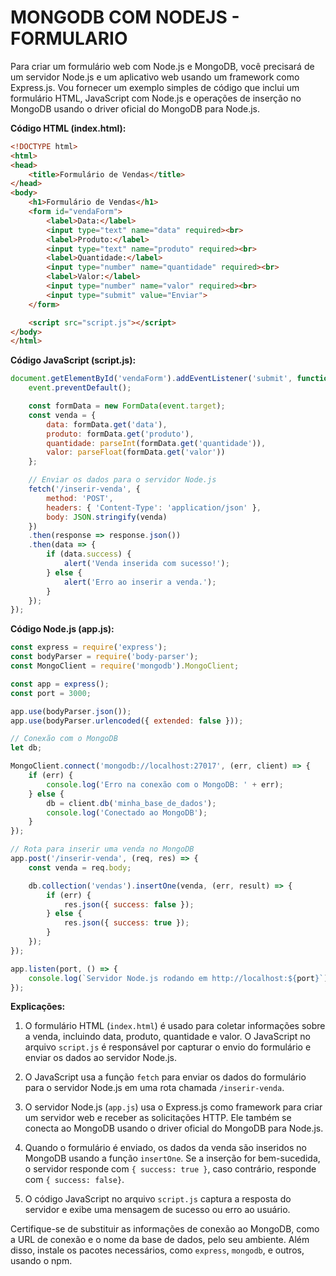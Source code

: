 # MONGODB COM NODEJS - FORMULARIO
Para criar um formulário web com Node.js e MongoDB, você precisará de um servidor Node.js e um aplicativo web usando um framework como Express.js. Vou fornecer um exemplo simples de código que inclui um formulário HTML, JavaScript com Node.js e operações de inserção no MongoDB usando o driver oficial do MongoDB para Node.js.

**Código HTML (index.html):**

```html
<!DOCTYPE html>
<html>
<head>
    <title>Formulário de Vendas</title>
</head>
<body>
    <h1>Formulário de Vendas</h1>
    <form id="vendaForm">
        <label>Data:</label>
        <input type="text" name="data" required><br>
        <label>Produto:</label>
        <input type="text" name="produto" required><br>
        <label>Quantidade:</label>
        <input type="number" name="quantidade" required><br>
        <label>Valor:</label>
        <input type="number" name="valor" required><br>
        <input type="submit" value="Enviar">
    </form>

    <script src="script.js"></script>
</body>
</html>
```

**Código JavaScript (script.js):**

```javascript
document.getElementById('vendaForm').addEventListener('submit', function (event) {
    event.preventDefault();

    const formData = new FormData(event.target);
    const venda = {
        data: formData.get('data'),
        produto: formData.get('produto'),
        quantidade: parseInt(formData.get('quantidade')),
        valor: parseFloat(formData.get('valor'))
    };

    // Enviar os dados para o servidor Node.js
    fetch('/inserir-venda', {
        method: 'POST',
        headers: { 'Content-Type': 'application/json' },
        body: JSON.stringify(venda)
    })
    .then(response => response.json())
    .then(data => {
        if (data.success) {
            alert('Venda inserida com sucesso!');
        } else {
            alert('Erro ao inserir a venda.');
        }
    });
});
```

**Código Node.js (app.js):**

```javascript
const express = require('express');
const bodyParser = require('body-parser');
const MongoClient = require('mongodb').MongoClient;

const app = express();
const port = 3000;

app.use(bodyParser.json());
app.use(bodyParser.urlencoded({ extended: false }));

// Conexão com o MongoDB
let db;

MongoClient.connect('mongodb://localhost:27017', (err, client) => {
    if (err) {
        console.log('Erro na conexão com o MongoDB: ' + err);
    } else {
        db = client.db('minha_base_de_dados');
        console.log('Conectado ao MongoDB');
    }
});

// Rota para inserir uma venda no MongoDB
app.post('/inserir-venda', (req, res) => {
    const venda = req.body;

    db.collection('vendas').insertOne(venda, (err, result) => {
        if (err) {
            res.json({ success: false });
        } else {
            res.json({ success: true });
        }
    });
});

app.listen(port, () => {
    console.log(`Servidor Node.js rodando em http://localhost:${port}`);
});
```

**Explicações:**

1. O formulário HTML (`index.html`) é usado para coletar informações sobre a venda, incluindo data, produto, quantidade e valor. O JavaScript no arquivo `script.js` é responsável por capturar o envio do formulário e enviar os dados ao servidor Node.js.

2. O JavaScript usa a função `fetch` para enviar os dados do formulário para o servidor Node.js em uma rota chamada `/inserir-venda`.

3. O servidor Node.js (`app.js`) usa o Express.js como framework para criar um servidor web e receber as solicitações HTTP. Ele também se conecta ao MongoDB usando o driver oficial do MongoDB para Node.js.

4. Quando o formulário é enviado, os dados da venda são inseridos no MongoDB usando a função `insertOne`. Se a inserção for bem-sucedida, o servidor responde com `{ success: true }`, caso contrário, responde com `{ success: false}`.

5. O código JavaScript no arquivo `script.js` captura a resposta do servidor e exibe uma mensagem de sucesso ou erro ao usuário.

Certifique-se de substituir as informações de conexão ao MongoDB, como a URL de conexão e o nome da base de dados, pelo seu ambiente. Além disso, instale os pacotes necessários, como `express`, `mongodb`, e outros, usando o npm.